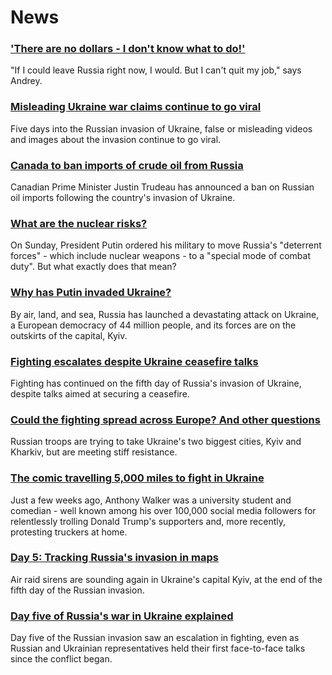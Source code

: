 # News
### ['There are no dollars - I don't know what to do!'](https://www.bbc.com/news/world-europe-60558731)
"If I could leave Russia right now, I would. But I can't quit my job," says Andrey.
### [Misleading Ukraine war claims continue to go viral](https://www.bbc.com/news/60554910)
Five days into the Russian invasion of Ukraine, false or misleading videos and images about the invasion continue to go viral.
### [Canada to ban imports of crude oil from Russia](https://www.bbc.com/news/business-60564781)
Canadian Prime Minister Justin Trudeau has announced a ban on Russian oil imports following the country's invasion of Ukraine. 
### [What are the nuclear risks?](https://www.bbc.com/news/world-europe-60559574)
On Sunday, President Putin ordered his military to move Russia's "deterrent forces" - which include nuclear weapons - to a "special mode of combat duty". But what exactly does that mean?
### [Why has Putin invaded Ukraine?](https://www.bbc.com/news/world-europe-56720589)
By air, land, and sea, Russia has launched a devastating attack on Ukraine, a European democracy of 44 million people, and its forces are on the outskirts of the capital, Kyiv. 
### [Fighting escalates despite Ukraine ceasefire talks](https://www.bbc.com/news/world-europe-60560465)
Fighting has continued on the fifth day of Russia's invasion of Ukraine, despite talks aimed at securing a ceasefire.
### [Could the fighting spread across Europe? And other questions](https://www.bbc.com/news/world-60560769)
Russian troops are trying to take Ukraine's two biggest cities, Kyiv and Kharkiv, but are meeting stiff resistance. 
### [The comic travelling 5,000 miles to fight in Ukraine](https://www.bbc.com/news/world-us-canada-60563278)
Just a few weeks ago, Anthony Walker was a university student and comedian - well known among his over 100,000 social media followers for relentlessly trolling Donald Trump's supporters and, more recently, protesting truckers at home.  
### [Day 5: Tracking Russia's invasion in maps](https://www.bbc.com/news/world-europe-60506682)
Air raid sirens are sounding again in Ukraine's capital Kyiv, at the end of the fifth day of the Russian invasion. 
### [Day five of Russia's war in Ukraine explained](https://www.bbc.com/news/world-europe-60560789)
Day five of the Russian invasion saw an escalation in fighting, even as Russian and Ukrainian representatives held their first face-to-face talks since the conflict began.
